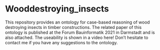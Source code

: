 # Wooddestroying_insects
This repository provides an ontology for case-based reasoning of wood destroying insects in timber constructions. The related paper of this ontology is published at the Forum Bauinformatik 2021 in Darmstadt and is also attached. The useability is shown in a video here! Don’t hesitate to contact me if you have any suggestions to the ontology.  
